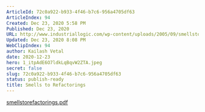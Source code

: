 ```yaml
---
ArticleId: 72c0a922-b933-4f46-b7c6-956a4705df63
ArticleIndex: 94
Created: Dec 23, 2020 5:58 PM
Published: Dec 23, 2020
URL: http://www.industriallogic.com/wp-content/uploads/2005/09/smellstorefactorings.pdf
Updated: Dec 23, 2020 8:08 PM
WebClipIndex: 94
author: Kailash Vetal
date: 2020-12-23
hero: 1_itpAdE6O7ldkLqBqvW2ZTA.jpeg
secret: false
slug: 72c0a922-b933-4f46-b7c6-956a4705df63
status: publish-ready
title: Smells to Refactorings
---
```

[smellstorefactorings.pdf](94%20a855421b75344b919752839343ca2eba/smellstorefactorings.pdf)

